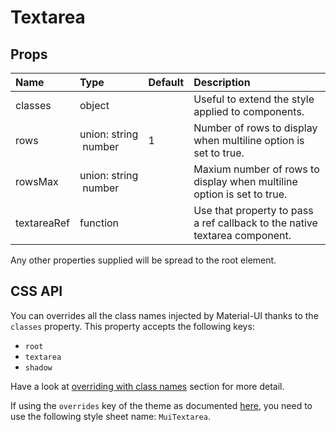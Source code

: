 # Textarea



## Props
| Name | Type | Default | Description |
|:-----|:-----|:--------|:------------|
| classes | object |  | Useful to extend the style applied to components. |
| rows | union:&nbsp;string<br>&nbsp;number<br> | 1 | Number of rows to display when multiline option is set to true. |
| rowsMax | union:&nbsp;string<br>&nbsp;number<br> |  | Maxium number of rows to display when multiline option is set to true. |
| textareaRef | function |  | Use that property to pass a ref callback to the native textarea component. |

Any other properties supplied will be spread to the root element.

## CSS API

You can overrides all the class names injected by Material-UI thanks to the `classes` property.
This property accepts the following keys:
- `root`
- `textarea`
- `shadow`

Have a look at [overriding with class names](/customization/overrides#overriding-with-class-names)
section for more detail.

If using the `overrides` key of the theme as documented
[here](/customization/themes#customizing-all-instances-of-a-component-type),
you need to use the following style sheet name: `MuiTextarea`.
